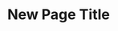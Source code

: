 ---
layout: page
title: New Page Title
redirect_from:
  - /fseb/Rudner2023_Function-Space_Regularization_in_Neural_Networks-_A_Probabilistic_Perspective.pdf
  - /cv
---